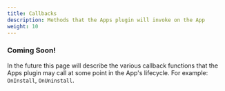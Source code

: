 ```yaml
---
title: Callbacks
description: Methods that the Apps plugin will invoke on the App
weight: 10
---
```

### Coming Soon!
In the future this page will describe the various callback functions that the Apps plugin may call at some point in the App's lifecycle. For example: `OnInstall`, `OnUninstall`.
